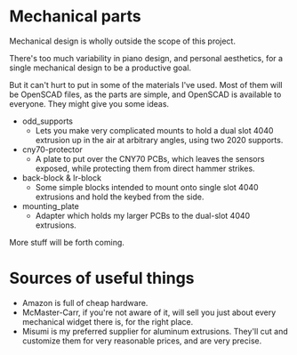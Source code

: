 # Mechanical parts

Mechanical design is wholly outside the scope of this project.

There's too much variability in piano design, and personal aesthetics, for
a single mechanical design to be a productive goal.

But it can't hurt to put in some of the materials I've used. Most of them
will be OpenSCAD files, as the parts are simple, and OpenSCAD is available
to everyone. They might give you some ideas.

* odd_supports
  * Lets you make very complicated mounts to hold a dual slot 4040 extrusion up in the air at arbitrary angles, using two 2020 supports.
* cny70-protector
  * A plate to put over the CNY70 PCBs, which leaves the sensors exposed, while protecting them from direct hammer strikes.
* back-block & lr-block
  * Some simple blocks intended to mount onto single slot 4040 extrusions and hold the keybed from the side.
* mounting_plate
  * Adapter which holds my larger PCBs to the dual-slot 4040 extrusions.

More stuff will be forth coming.

# Sources of useful things

* Amazon is full of cheap hardware.
* McMaster-Carr, if you're not aware of it, will sell you just about every mechanical widget there is, for the right place.
* Misumi is my preferred supplier for aluminum extrusions. They'll cut and customize them for very reasonable prices, and are very precise.
